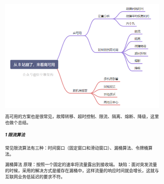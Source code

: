 

![](./images/20210714000011.jpg)

高可用的方案也是很常见，故障转移、超时控制、限流、隔离、熔断、降级，这里也做个总结。

##### 1 限流算法
常见限流算法有三种：时间窗口（固定窗口和滑动窗口）、漏桶算法、令牌桶算法。

漏桶算法 
原理：按照一个固定的速率将流量露出到接收端。
缺陷：面对突发流量的时候，采用的解决方式是缓存在漏桶中，这样流量的响应时间就会增长，这就与互联网业务低延迟的要求不符。